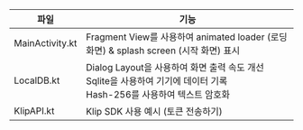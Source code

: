 | 파일 | 기능 |
| -------- | -------- |
| MainActivity.kt   | Fragment View를 사용하여 animated loader (로딩 화면) & splash screen (시작 화면) 표시   |
| LocalDB.kt   | Dialog Layout을 사용하여 화면 출력 속도 개선<br>Sqlite을 사용하여 기기에 데이터 기록<br>Hash-256를 사용하여 텍스트 암호화   |
| KlipAPI.kt   | Klip SDK 사용 예시 (토큰 전송하기)   |
